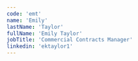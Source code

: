 ```yaml
---
code: 'emt'
name: 'Emily'
lastName: 'Taylor'
fullName: 'Emily Taylor'
jobTitle: 'Commercial Contracts Manager'
linkedin: 'ektaylor1'
---
```

